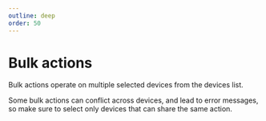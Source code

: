 ```yaml
---
outline: deep
order: 50
---
```

# Bulk actions

Bulk actions operate on multiple selected devices from the devices list.

Some bulk actions can conflict across devices, and lead to error messages, so make sure to select only devices that can share the same action.
